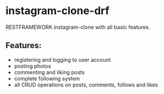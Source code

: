 # instagram-clone-drf

RESTFRAMEWORK instagram-clone with all basic features.

## Features:

-   registering and logging to user account
-   posting photos
-   commenting and liking posts
-   complete following system
-   all CRUD operations on posts, comments, follows and likes
